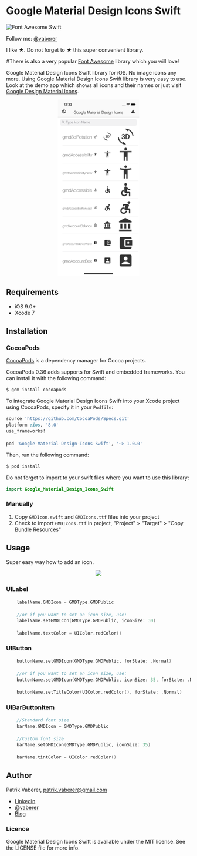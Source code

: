 # Google Material Design Icons Swift
![Font Awesome Swift](https://github.com/Vaberer/Font-Awesome-Swift/blob/master/resources/opensource_matters.png)

Follow me: [@vaberer](https://twitter.com/vaberer)

I like &#9733;. Do not forget to &#9733; this super convenient library.



#There is also a very popular [Font Awesome](https://github.com/Vaberer/Font-Awesome-Swift) library which you will love!



Google Material Design Icons Swift library for iOS. No image icons any more. Using Google Material Design Icons Swift library is very easy to use. Look at the demo app which shows all icons and their names or just visit [Google Design Material Icons](https://www.google.com/design/icons/).


<p align="center">
  <img height="480" src="https://github.com/Vaberer/Google-Material-Design-Icons-Swift/blob/master/resources/image1.png"/>
</p>

## Requirements

- iOS 9.0+ 
- Xcode 7

## Installation

### CocoaPods

[CocoaPods](http://cocoapods.org) is a dependency manager for Cocoa projects.

CocoaPods 0.36 adds supports for Swift and embedded frameworks. You can install it with the following command:

```bash
$ gem install cocoapods
```

To integrate Google Material Design Icons Swifr into your Xcode project using CocoaPods, specify it in your `Podfile`:

```ruby
source 'https://github.com/CocoaPods/Specs.git'
platform :ios, '8.0'
use_frameworks!

pod 'Google-Material-Design-Icons-Swift', '~> 1.0.0'
```

Then, run the following command:

```bash
$ pod install
```
Do not forget to import to your swift files where you want to use this library:
```swift
import Google_Material_Design_Icons_Swift
```

### Manually

1. Copy `GMDIcon.swift` and `GMDIcons.ttf` files into your project
2. Check to import `GMDIcons.ttf` in project, "Project" > "Target" > "Copy Bundle Resources"



## Usage

Super easy way how to add an icon.
<p align="center">
  <img height="200" src="https://github.com/Vaberer/Google-Material-Design-Icons-Swift/blob/master/resources/helper.png"/>
</p>


### UILabel
```Swift
    labelName.GMDIcon = GMDType.GMDPublic
    
    //or if you want to set an icon size, use:
    labelName.setGMDIcon(GMDType.GMDPublic, iconSize: 30)
    
    labelName.textColor = UIColor.redColor()
```

### UIButton
```Swift
    buttonName.setGMDIcon(GMDType.GMDPublic, forState: .Normal)
    
    //or if you want to set an icon size, use:
    buttonName.setGMDIcon(GMDType.GMDPublic, iconSize: 35, forState: .Normal)
    
    buttonName.setTitleColor(UIColor.redColor(), forState: .Normal)
```

### UIBarButtonItem
```Swift
    //Standard font size
    barName.GMDIcon = GMDType.GMDPublic
  
    //Custom font size
    barName.setGMDIcon(GMDType.GMDPublic, iconSize: 35)
    
    barName.tintColor = UIColor.redColor()
```




## Author

Patrik Vaberer, patrik.vaberer@gmail.com

- [LinkedIn](https://sk.linkedin.com/in/vaberer)
- [@vaberer](https://twitter.com/vaberer)
- [Blog](http://vaberer.me)

### Licence

Google Material Design Icons Swift is available under the MIT license. See the LICENSE file for more info.


